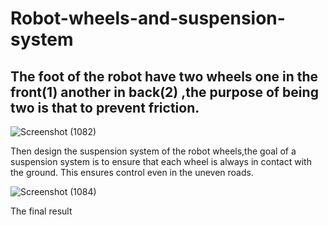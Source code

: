 # Robot-wheels-and-suspension-system
The foot of the robot have two wheels one in the front(1) another in back(2) ,the purpose of being two is that to prevent friction.
----------------------------------------------------------------------------------------------------------------------------------

![Screenshot (1082)](https://user-images.githubusercontent.com/108452991/182040425-3c5c29e7-ea23-44ed-a96c-42b64a441c4e.png)

Then design the suspension system of the robot wheels,the goal of a suspension system is to ensure that each wheel is always in contact with the ground. This ensures control even in the uneven roads.

![Screenshot (1084)](https://user-images.githubusercontent.com/108452991/182042903-8e122bda-7274-406a-b4b2-ed3a4c2dc94d.png)


The final result 




